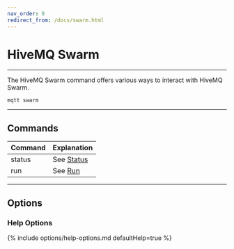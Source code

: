 ```yaml
---
nav_order: 8
redirect_from: /docs/swarm.html
---
```


# HiveMQ Swarm

***

The HiveMQ Swarm command offers various ways to interact with HiveMQ Swarm.

```
mqtt swarm
```

***

## Commands

| Command | Explanation                   |
|---------|-------------------------------|
| status  | See [Status](swarm/status.md) |
| run     | See [Run](swarm/run.md)       |

***

## Options

### Help Options

{% include options/help-options.md defaultHelp=true %}
